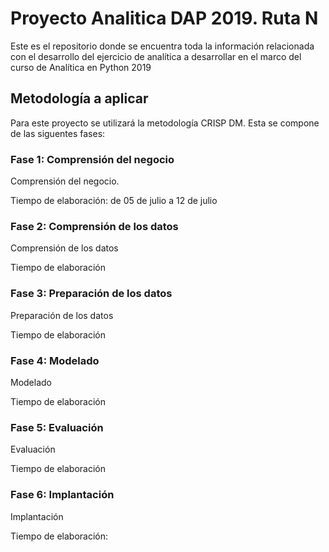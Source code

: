 # Proyecto Analitica DAP 2019. Ruta N
Este es el repositorio donde se encuentra toda la información relacionada con el desarrollo del ejercicio de analítica a desarrollar en el marco del curso de Analítica en Python 2019

## Metodología a aplicar
Para este proyecto se utilizará la metodología CRISP DM. Esta se compone de las siguentes fases:

### Fase 1: Comprensión del negocio 

Comprensión del negocio.

Tiempo de elaboración: de 05 de julio a 12 de julio

### Fase 2: Comprensión de los datos

Comprensión de los datos

Tiempo de elaboración

### Fase 3: Preparación de los datos

Preparación de los datos

Tiempo de elaboración

### Fase 4: Modelado

Modelado

Tiempo de elaboración

### Fase 5: Evaluación

Evaluación

Tiempo de elaboración

### Fase 6: Implantación

Implantación

Tiempo de elaboración:
